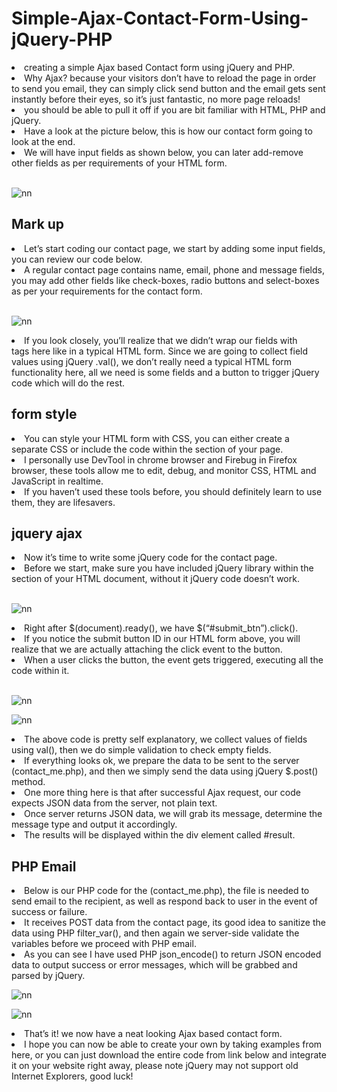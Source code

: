 # Simple-Ajax-Contact-Form-Using-jQuery-PHP

<li>creating a simple Ajax based Contact form using jQuery and PHP. </li>

<li> Why Ajax? because your visitors don’t have to reload the page in order to send you email, they can simply click send button and the email gets sent instantly before their eyes, so it’s just fantastic, no more page reloads! </li>

<li>  you should be able to pull it off if you are bit familiar with HTML, PHP and jQuery.</li>

<li> Have a look at the picture below, this is how our contact form going to look at the end.</li>

<li> We will have input fields as shown below, you can later add-remove other fields as per requirements of your HTML form.</li>

<br>

![nn](https://user-images.githubusercontent.com/12325386/29163657-b626479e-7def-11e7-9629-298f958acc09.JPG)



## Mark up

<li> Let’s start coding our contact page, we start by adding some input fields, you can review our code below. </li>

<li> A regular contact page contains name, email, phone and message fields, you may add other fields like check-boxes, radio buttons and select-boxes as per your requirements for the contact form. </li>


<br>

![nn](https://user-images.githubusercontent.com/12325386/29164118-12ada5a6-7df1-11e7-83bf-ce567e2e9e2e.JPG)


<li> If you look closely, you’ll realize that we didn’t wrap our fields with <FORM> tags here like in a typical HTML form. Since we are going to collect field values using jQuery .val(), we don’t really need a typical HTML form functionality here, all we need is some fields and a button to trigger jQuery code which will do the rest. </li>






## form style

<li> You can style your HTML form with CSS, you can either create a separate CSS or include the code within the <head></head> section of your page. </li>

<li> I personally use DevTool in chrome browser and Firebug in Firefox browser, these tools allow me to edit, debug, and monitor CSS, HTML and JavaScript in realtime. </li>

<li> If you haven’t used these tools before, you should definitely learn to use them, they are lifesavers. </li>


## jquery ajax

<li> Now it’s time to write some jQuery code for the contact page. </li>
<li> Before we start, make sure you have included jQuery library within the <HEAD> section of your HTML document, without it jQuery code doesn’t work. </li>

<br> 



![nn](https://user-images.githubusercontent.com/12325386/29165993-52e0c4ea-7df7-11e7-937c-903ece313744.JPG)


<li> Right after $(document).ready(), we have $(“#submit_btn”).click(). </li>

<li> If you notice the submit button ID in our HTML form above, you will realize that we are actually attaching the click event to the button. </li> 
<li> When a user clicks the button, the event gets triggered, executing all the code within it. </li>


<br>


![nn](https://user-images.githubusercontent.com/12325386/29166053-90b2facc-7df7-11e7-81dc-f8f72475be34.JPG)

![nn](https://user-images.githubusercontent.com/12325386/29166100-af624068-7df7-11e7-8716-36e3d251a20d.JPG)


<li> The above code is pretty self explanatory, we collect values of fields using val(), then we do simple validation to check empty fields. </li> 

<li> If everything looks ok, we prepare the data to be sent to the server (contact_me.php), and then we simply send the data using jQuery $.post() method.</li>


<li> One more thing here is that after successful Ajax request, our code expects JSON data from the server, not plain text. </li>

<li> Once server returns JSON data, we will grab its message, determine the message type and output it accordingly. </li>

<li> The results will be displayed within the div element called #result.</li>


## PHP Email

<li> Below is our PHP code for the (contact_me.php), the file is needed to send email to the recipient, as well as respond back to user in the event of success or failure. </li>

<li> It receives POST data from the contact page, its good idea to sanitize the data using PHP filter_var(), and then again we server-side validate the variables before we proceed with PHP email. </li> 

<li> As you can see I have used PHP json_encode() to return JSON encoded data to output success or error messages, which will be grabbed and parsed by jQuery.</li>



![nn](https://user-images.githubusercontent.com/12325386/29166450-f72d08fa-7df8-11e7-8886-aad7daf3abeb.JPG)


![nn](https://user-images.githubusercontent.com/12325386/29166497-284d1128-7df9-11e7-8373-43a7380d43cd.JPG)








<li> That’s it! we now have a neat looking Ajax based contact form. </li>

<li> I hope you can now be able to create your own by taking examples from here, or you can just download the entire code from link below and integrate it on your website right away, please note jQuery may not support old Internet Explorers, good luck!
</li>

